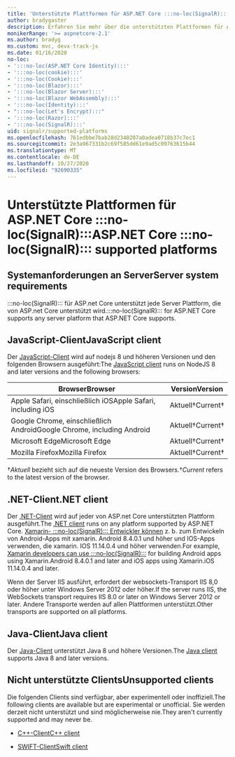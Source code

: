 ```yaml
---
title: 'Unterstützte Plattformen für ASP.NET Core :::no-loc(SignalR):::'
author: bradygaster
description: Erfahren Sie mehr über die unterstützten Plattformen für ASP.NET Core :::no-loc(SignalR):::.
monikerRange: '>= aspnetcore-2.1'
ms.author: bradyg
ms.custom: mvc, devx-track-js
ms.date: 01/16/2020
no-loc:
- ':::no-loc(ASP.NET Core Identity):::'
- ':::no-loc(cookie):::'
- ':::no-loc(Cookie):::'
- ':::no-loc(Blazor):::'
- ':::no-loc(Blazor Server):::'
- ':::no-loc(Blazor WebAssembly):::'
- ':::no-loc(Identity):::'
- ":::no-loc(Let's Encrypt):::"
- ':::no-loc(Razor):::'
- ':::no-loc(SignalR):::'
uid: signalr/supported-platforms
ms.openlocfilehash: 761edbbe7bab28d2340207a0adea0718b37c7ec1
ms.sourcegitcommit: 2e3a967331b2c69f585dd61e9ad5c09763615b44
ms.translationtype: MT
ms.contentlocale: de-DE
ms.lasthandoff: 10/27/2020
ms.locfileid: "92690335"
---
```

# <a name="aspnet-core-no-locsignalr-supported-platforms"></a><span data-ttu-id="5a0ac-103">Unterstützte Plattformen für ASP.NET Core :::no-loc(SignalR):::</span><span class="sxs-lookup"><span data-stu-id="5a0ac-103">ASP.NET Core :::no-loc(SignalR)::: supported platforms</span></span>

## <a name="server-system-requirements"></a><span data-ttu-id="5a0ac-104">Systemanforderungen an Server</span><span class="sxs-lookup"><span data-stu-id="5a0ac-104">Server system requirements</span></span>

<span data-ttu-id="5a0ac-105">:::no-loc(SignalR)::: für ASP.net Core unterstützt jede Server Plattform, die von ASP.net Core unterstützt wird.</span><span class="sxs-lookup"><span data-stu-id="5a0ac-105">:::no-loc(SignalR)::: for ASP.NET Core supports any server platform that ASP.NET Core supports.</span></span>

## <a name="javascript-client"></a><span data-ttu-id="5a0ac-106">JavaScript-Client</span><span class="sxs-lookup"><span data-stu-id="5a0ac-106">JavaScript client</span></span>

<span data-ttu-id="5a0ac-107">Der [JavaScript-Client](xref:signalr/javascript-client) wird auf nodejs 8 und höheren Versionen und den folgenden Browsern ausgeführt:</span><span class="sxs-lookup"><span data-stu-id="5a0ac-107">The [JavaScript client](xref:signalr/javascript-client) runs on NodeJS 8 and later versions and the following browsers:</span></span>

| <span data-ttu-id="5a0ac-108">Browser</span><span class="sxs-lookup"><span data-stu-id="5a0ac-108">Browser</span></span>                          | <span data-ttu-id="5a0ac-109">Version</span><span class="sxs-lookup"><span data-stu-id="5a0ac-109">Version</span></span>         |
| -------------------------------- | --------------- |
| <span data-ttu-id="5a0ac-110">Apple Safari, einschließlich iOS</span><span class="sxs-lookup"><span data-stu-id="5a0ac-110">Apple Safari, including iOS</span></span>      | <span data-ttu-id="5a0ac-111">Aktuell&dagger;</span><span class="sxs-lookup"><span data-stu-id="5a0ac-111">Current&dagger;</span></span> |
| <span data-ttu-id="5a0ac-112">Google Chrome, einschließlich Android</span><span class="sxs-lookup"><span data-stu-id="5a0ac-112">Google Chrome, including Android</span></span> | <span data-ttu-id="5a0ac-113">Aktuell&dagger;</span><span class="sxs-lookup"><span data-stu-id="5a0ac-113">Current&dagger;</span></span> |
| <span data-ttu-id="5a0ac-114">Microsoft Edge</span><span class="sxs-lookup"><span data-stu-id="5a0ac-114">Microsoft Edge</span></span>                   | <span data-ttu-id="5a0ac-115">Aktuell&dagger;</span><span class="sxs-lookup"><span data-stu-id="5a0ac-115">Current&dagger;</span></span> |
| <span data-ttu-id="5a0ac-116">Mozilla Firefox</span><span class="sxs-lookup"><span data-stu-id="5a0ac-116">Mozilla Firefox</span></span>                  | <span data-ttu-id="5a0ac-117">Aktuell&dagger;</span><span class="sxs-lookup"><span data-stu-id="5a0ac-117">Current&dagger;</span></span> |

<span data-ttu-id="5a0ac-118">&dagger;*Aktuell* bezieht sich auf die neueste Version des Browsers.</span><span class="sxs-lookup"><span data-stu-id="5a0ac-118">&dagger;*Current* refers to the latest version of the browser.</span></span>

## <a name="net-client"></a><span data-ttu-id="5a0ac-119">.NET-Client</span><span class="sxs-lookup"><span data-stu-id="5a0ac-119">.NET client</span></span>

<span data-ttu-id="5a0ac-120">Der [.NET-Client](xref:signalr/dotnet-client) wird auf jeder von ASP.net Core unterstützten Plattform ausgeführt.</span><span class="sxs-lookup"><span data-stu-id="5a0ac-120">The [.NET client](xref:signalr/dotnet-client) runs on any platform supported by ASP.NET Core.</span></span> <span data-ttu-id="5a0ac-121">[Xamarin- :::no-loc(SignalR)::: Entwickler können](https://github.com/aspnet/Announcements/issues/305) z. b. zum Entwickeln von Android-Apps mit xamarin. Android 8.4.0.1 und höher und IOS-Apps verwenden, die xamarin. IOS 11.14.0.4 und höher verwenden.</span><span class="sxs-lookup"><span data-stu-id="5a0ac-121">For example, [Xamarin developers can use :::no-loc(SignalR):::](https://github.com/aspnet/Announcements/issues/305) for building Android apps using Xamarin.Android 8.4.0.1 and later and iOS apps using Xamarin.iOS 11.14.0.4 and later.</span></span>

<span data-ttu-id="5a0ac-122">Wenn der Server IIS ausführt, erfordert der websockets-Transport IIS 8,0 oder höher unter Windows Server 2012 oder höher.</span><span class="sxs-lookup"><span data-stu-id="5a0ac-122">If the server runs IIS, the WebSockets transport requires IIS 8.0 or later on Windows Server 2012 or later.</span></span> <span data-ttu-id="5a0ac-123">Andere Transporte werden auf allen Plattformen unterstützt.</span><span class="sxs-lookup"><span data-stu-id="5a0ac-123">Other transports are supported on all platforms.</span></span>

## <a name="java-client"></a><span data-ttu-id="5a0ac-124">Java-Client</span><span class="sxs-lookup"><span data-stu-id="5a0ac-124">Java client</span></span>

<span data-ttu-id="5a0ac-125">Der [Java-Client](xref:signalr/java-client) unterstützt Java 8 und höhere Versionen.</span><span class="sxs-lookup"><span data-stu-id="5a0ac-125">The [Java client](xref:signalr/java-client) supports Java 8 and later versions.</span></span>

## <a name="unsupported-clients"></a><span data-ttu-id="5a0ac-126">Nicht unterstützte Clients</span><span class="sxs-lookup"><span data-stu-id="5a0ac-126">Unsupported clients</span></span>

<span data-ttu-id="5a0ac-127">Die folgenden Clients sind verfügbar, aber experimentell oder inoffiziell.</span><span class="sxs-lookup"><span data-stu-id="5a0ac-127">The following clients are available but are experimental or unofficial.</span></span> <span data-ttu-id="5a0ac-128">Sie werden derzeit nicht unterstützt und sind möglicherweise nie.</span><span class="sxs-lookup"><span data-stu-id="5a0ac-128">They aren't currently supported and may never be.</span></span>

* <span data-ttu-id="5a0ac-129">[C++-Client](https://github.com/aspnet/:::no-loc(SignalR):::-Client-Cpp)</span><span class="sxs-lookup"><span data-stu-id="5a0ac-129">[C++ client](https://github.com/aspnet/:::no-loc(SignalR):::-Client-Cpp)</span></span>

* <span data-ttu-id="5a0ac-130">[SWIFT-Client](https://github.com/moozzyk/:::no-loc(SignalR):::-Client-Swift)</span><span class="sxs-lookup"><span data-stu-id="5a0ac-130">[Swift client](https://github.com/moozzyk/:::no-loc(SignalR):::-Client-Swift)</span></span>
